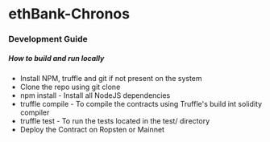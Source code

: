 # ethBank-Chronos

<h3> Development Guide </h3>
<h5>How to build and run locally</h5>

* Install NPM, truffle and git if not present on the system
* Clone the repo using git clone
* npm install - Install all NodeJS dependencies
* truffle compile - To compile the contracts using Truffle's build int solidity compiler
* truffle test - To run the tests located in the test/ directory
* Deploy the Contract on Ropsten or Mainnet
